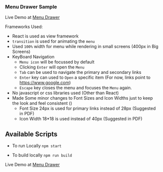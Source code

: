 ### Menu Drawer Sample

Live Demo at [Menu Drawer](http://demo-menu-slide.staara.ca/)

Frameworks Used:

- React is used as view framework
- `transition` is used for animating the `menu`
-  Used `100%` width for menu while rendering in small screens (400px in Big Screens)
-  KeyBoard Navigation
    - `Menu icon` will be focussed by default
    - Clicking `Enter` will open the `Menu`
    - `Tab` can be used to navigate the primary and secondary links
    - `Enter` key can used to `Open` a specific item (For now, links point to https://www.google.com)
    - `Escape` key closes the menu and focuses the `Menu` again.
- No javascript or css libraries used (Other than React)
-  Made Some minor changes to Font Sizes and Icon Widths just to keep the look and feel consistent ()
    - Font Size 24px is used for primary links instead of 28px (Suggested in PDF)
    - Icon Width 18*18 is used instead of 40px (Suggested in PDF)


## Available Scripts

- To run Locally `npm start`

- To build locally `npm run build`


Live Demo at [Menu Drawer](http://demo-menu-slide.staara.ca/)

